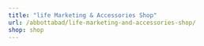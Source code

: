 ```yaml
---
title: "life Marketing & Accessories Shop"
url: /abbottabad/life-marketing-and-accessories-shop/
shop: shop
---
```

